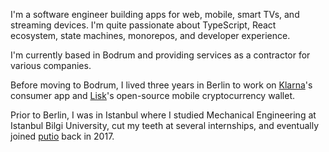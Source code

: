 I'm a software engineer building apps for web, mobile, smart TVs, and streaming devices. I'm quite passionate about TypeScript, React ecosystem, state machines, monorepos, and developer experience.

I'm currently based in Bodrum and providing services as a contractor for various companies.

Before moving to Bodrum, I lived three years in Berlin to work on [Klarna](https://klarna.com)'s consumer app and [Lisk](https://lisk.io)'s open-source mobile cryptocurrency wallet.

Prior to Berlin, I was in Istanbul where I studied Mechanical Engineering at Istanbul Bilgi University, cut my teeth at several internships, and eventually joined [putio](https://put.io) back in 2017.
